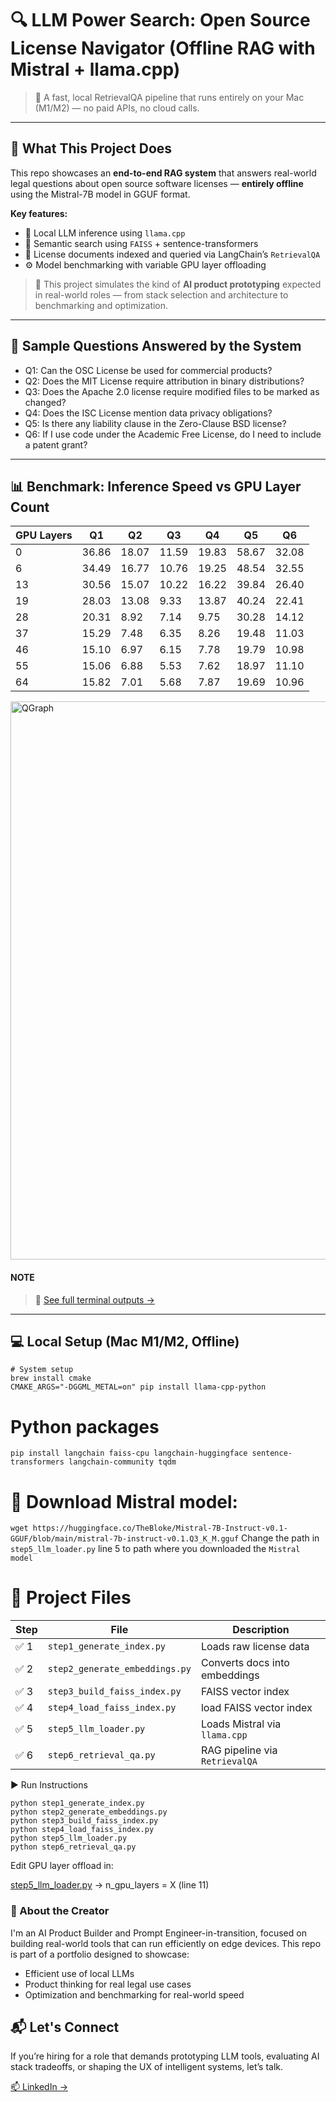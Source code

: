 # 🔍 LLM Power Search: Open Source License Navigator (Offline RAG with Mistral + llama.cpp)

> 🧠 A fast, local RetrievalQA pipeline that runs entirely on your Mac (M1/M2) — no paid APIs, no cloud calls.

---

## 🚀 What This Project Does

This repo showcases an **end-to-end RAG system** that answers real-world legal questions about open source software licenses — **entirely offline** using the Mistral-7B model in GGUF format.

**Key features:**
- 🧠 Local LLM inference using `llama.cpp`
- 🔎 Semantic search using `FAISS` + sentence-transformers
- 📄 License documents indexed and queried via LangChain’s `RetrievalQA`
- ⚙️ Model benchmarking with variable GPU layer offloading

> 🎯 This project simulates the kind of **AI product prototyping** expected in real-world roles — from stack selection and architecture to benchmarking and optimization.

---
## 🧪 Sample Questions Answered by the System

- Q1: Can the OSC License be used for commercial products?
- Q2: Does the MIT License require attribution in binary distributions?
- Q3: Does the Apache 2.0 license require modified files to be marked as changed?
- Q4: Does the ISC License mention data privacy obligations?
- Q5: Is there any liability clause in the Zero-Clause BSD license?
- Q6: If I use code under the Academic Free License, do I need to include a patent grant?

---

## 📊 Benchmark: Inference Speed vs GPU Layer Count

| GPU Layers | Q1 | Q2 | Q3 | Q4 | Q5 | Q6 |
| ---------- | --- | --- | --- | --- | --- | --- |
| 0 | 36.86 | 18.07 | 11.59 | 19.83 | 58.67 | 32.08 |
| 6 | 34.49 | 16.77 | 10.76 | 19.25 | 48.54 | 32.55 |
| 13 | 30.56 | 15.07 | 10.22 | 16.22 | 39.84 | 26.40 |
| 19 | 28.03 | 13.08 | 9.33 | 13.87 | 40.24 | 22.41 |
| 28 | 20.31 | 8.92 | 7.14 | 9.75 | 30.28 | 14.12 |
| 37 | 15.29 | 7.48 | 6.35 | 8.26 | 19.48 | 11.03 |
| 46 | 15.10 | 6.97 | 6.15 | 7.78 | 19.79 | 10.98 |
| 55 | 15.06 | 6.88 | 5.53 | 7.62 | 18.97 | 11.10 |
| 64 | 15.82 | 7.01 | 5.68 | 7.87 | 19.69 | 10.96 |

<img width="893" alt="QGraph" src="https://github.com/user-attachments/assets/3186c0ae-9648-4593-bd64-5d1a79050327" />

#### NOTE
> 🔗 [See full terminal outputs →](https://github.com/santhoshnumberone/LLM-Power-Search-for-Open-Source-Licensing-Navigator/blob/main/terminalOuput.md)



---

## 💻 Local Setup (Mac M1/M2, Offline)

```
# System setup
brew install cmake
CMAKE_ARGS="-DGGML_METAL=on" pip install llama-cpp-python
```
# Python packages
`pip install langchain faiss-cpu langchain-huggingface sentence-transformers langchain-community tqdm`

# 🔽 Download Mistral model:

`wget https://huggingface.co/TheBloke/Mistral-7B-Instruct-v0.1-GGUF/blob/main/mistral-7b-instruct-v0.1.Q3_K_M.gguf`
Change the path in `step5_llm_loader.py` line 5 to path where you downloaded the `Mistral model` 

# 📂 Project Files
| Step | File                           | Description                    |
| ---- | ------------------------------ | ------------------------------ |
| ✅ 1  | `step1_generate_index.py`      | Loads raw license data         |
| ✅ 2  | `step2_generate_embeddings.py` | Converts docs into embeddings  |
| ✅ 3  | `step3_build_faiss_index.py`   | FAISS vector index             |
| ✅ 4  | `step4_load_faiss_index.py`   | load FAISS vector index        |
| ✅ 5  | `step5_llm_loader.py`          | Loads Mistral via `llama.cpp`  |
| ✅ 6  | `step6_retrieval_qa.py`        | RAG pipeline via `RetrievalQA` |

▶️ Run Instructions
```
python step1_generate_index.py
python step2_generate_embeddings.py
python step3_build_faiss_index.py
python step4_load_faiss_index.py
python step5_llm_loader.py
python step6_retrieval_qa.py
```

Edit GPU layer offload in: 

[step5_llm_loader.py](https://github.com/santhoshnumberone/LLM-Power-Search-for-Open-Source-Licensing-Navigator/blob/main/step5_llm_loader.py) → n_gpu_layers = X (line 11)

### 👤 About the Creator

I'm an AI Product Builder and Prompt Engineer-in-transition, focused on building real-world tools that can run efficiently on edge devices. This repo is part of a portfolio designed to showcase:

 - Efficient use of local LLMs
 - Product thinking for real legal use cases
 - Optimization and benchmarking for real-world speed

## 📬 Let's Connect
If you’re hiring for a role that demands prototyping LLM tools, evaluating AI stack tradeoffs, or shaping the UX of intelligent systems, let’s talk.

[📫 LinkedIn →](www.linkedin.com/in/santhosh-electraanu)


